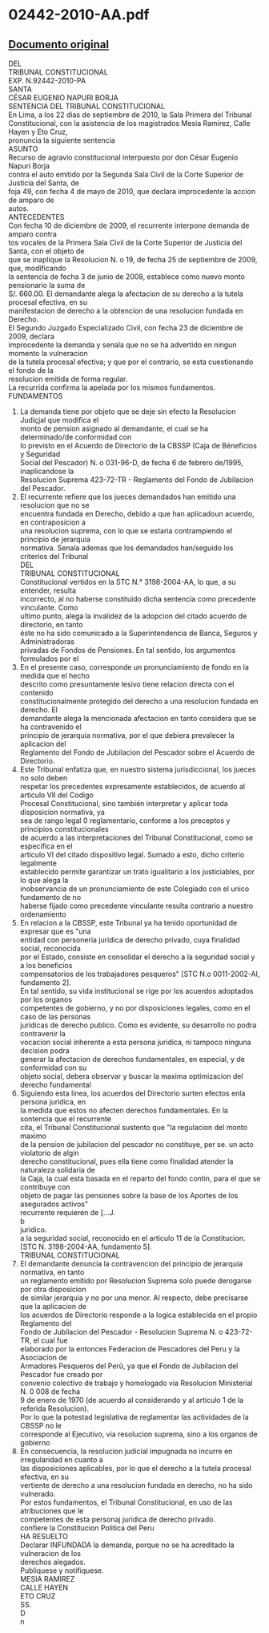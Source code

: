 
02442-2010-AA.pdf
=================
  
[Documento original](https://tc.gob.pe/jurisprudencia/2010/02442-2010-AA.pdf)  
---  
DEL  
TRIBUNAL CONSTITUCIONAL  
EXP. N.92442-2010-PA  
SANTA  
CÉSAR EUGENIO NAPURI BORJA  
SENTENCIA DEL TRIBUNAL CONSTITUCIONAL  
En Lima, a los 22 dias de septiembre de 2010, la Sala Primera del Tribunal  
Constitucional, con la asistencia de los magistrados Mesia Ramirez, Calle Hayen y Eto Cruz,  
pronuncia la siguiente sentencia  
ASUNTO  
Recurso de agravio constitucional interpuesto por don César Eugenio Napuri Borja  
contra el auto emitido por la Segunda Sala Civil de la Corte Superior de Justicia del Santa, de  
foja 49, con fecha 4 de mayo de 2010, que declara improcedente la accion de amparo de  
autos.  
ANTECEDENTES  
Con fecha 10 de diciembre de 2009, el recurrente interpone demanda de amparo contra  
tos vocales de la Primera Sala Civil de la Corte Superior de Justicia del Santa, con el objeto de  
que se inaplique la Resolucion N. o 19, de fecha 25 de septiembre de 2009, que, modificando  
la sentencia de fecha 3 de junio de 2008, establece como nuevo monto pensionario la suma de  
S/. 660.00. El demandante alega la afectacion de su derecho a la tutela procesal efectiva, en su  
manifestacion de derecho a la obtencion de una resolucion fundada en Derecho.  
El Segundo Juzgado Especializado Civil, con fecha 23 de diciembre de 2009, declara  
improcedente la demanda y senala que no se ha advertido en ningun momento la vulneracion  
de la tutela procesal efectiva; y que por el contrario, se esta cuestionando el fondo de la  
resolucion emitida de forma regular.  
La recurrida confirma la apelada por los mismos fundamentos.  
FUNDAMENTOS  
1. La demanda tiene por objeto que se deje sin efecto la Resolucion Judiçjal que modifica el  
monto de pension asignado al demandante, el cual se ha determinado/de conformidad con  
lo previsto en el Acuerdo de Directorio de la CBSSP (Caja de Béneficios y Seguridad  
Social del Pescador) N. o 031-96-D, de fecha 6 de febrero de/1995, inaplicandose la  
Resolucion Suprema 423-72-TR - Reglamento del Fondo de Jubilacion del Pescador.  
2. El recurrente refiere que los jueces demandados han emitido una resolucion que no se  
encuentra fundada en Derecho, debido a que han aplicadoun acuerdo, en contraposicion a  
una resolucion suprema, con lo que se estaria contrampiendo el principio de jerarquia  
normativa. Senala ademas que los demandados han/seguido los criterios del Tribunal  
DEL  
TRIBUNAL CONSTITUCIONAL  
Constitucional vertidos en la STC N.° 3198-2004-AA, lo que, a su entender, resulta  
incorrecto, al no haberse constituido dicha sentencia como precedente vinculante. Como  
ultimo punto, alega la invalidez de la adopcion del citado acuerdo de directorio, en tanto  
éste no ha sido comunicado a la Superintendencia de Banca, Seguros y Administradoras  
privadas de Fondos de Pensiones. En tal sentido, los argumentos formulados por el  
3. En el presente caso, corresponde un pronunciamiento de fondo en la medida que el hecho  
descrito como presuntamente lesivo tiene relacion directa con el contenido  
constitucionalmente protegido del derecho a una resolucion fundada en derecho. El  
demandante alega la mencionada afectacion en tanto considera que se ha contravenido el  
principio de jerarquia normativa, por el que debiera prevalecer la aplicacion del  
Reglamento del Fondo de Jubilacion del Pescador sobre el Acuerdo de Directorio.  
4. Este Tribunal enfatiza que, en nuestro sistema jurisdiccional, los jueces no solo deben  
respetar los precedentes expresamente establecidos, de acuerdo al articulo VII del Codigo  
Procesal Constitucional, sino también interpretar y aplicar toda disposicion normativa, ya  
sea de rango legal 0 reglamentario, conforme a los preceptos y principios constitucionales  
de acuerdo a las interpretaciones del Tribunal Constitucional, como se especifica en el  
articulo VI del citado dispositivo legal. Sumado a esto, dicho criterio legalmente  
establecido permite garantizar un trato igualitario a los justiciables, por lo que alega la  
inobservancia de un pronunciamiento de este Colegiado con el unico fundamento de no  
haberse fijado como precedente vinculante resulta contrario a nuestro ordenamiento  
5. En relacion a la CBSSP, este Tribunal ya ha tenido oportunidad de expresar que es "una  
entidad con personeria juridica de derecho privado, cuya finalidad social, reconocida  
por el Estado, consiste en consolidar el derecho a la seguridad social y a los beneficios  
compensatorios de los trabajadores pesqueros" [STC N.o 0011-2002-AI, fundamento 2].  
En tal sentido, su vida institucional se rige por los acuerdos adoptados por los organos  
competentes de gobierno, y no por disposiciones legales, como en el caso de las personas  
juridicas de derecho publico. Como es evidente, su desarrollo no podra contravenir la  
vocacion social inherente a esta persona juridica, ni tampoco ninguna decision podra  
generar la afectacion de derechos fundamentales, en especial, y de conformidad con su  
objeto social, debera observar y buscar la maxima optimizacion del derecho fundamental  
6. Siguiendo esta linea, los acuerdos del Directorio surten efectos enla persona juridica, en  
la medida que estos no afecten derechos fundamentales. En la sontencia que el recurrente  
cita, el Tribunal Constitucional sustento que "la regulacion del monto maximo  
de la pension de jubilacion del pescador no constituye, per se. un acto violatorio de algin  
derecho constitucional, pues ella tiene como finalidad atender la naturaleza solidaria de  
la Caja, la cual esta basada en el reparto del fondo contin, para el que se contribuye con  
objeto de pagar las pensiones sobre la base de los Aportes de los asegurados activos"  
recurrente requieren de [...J.  
b  
juridico.  
a la seguridad social, reconocido en el articulo 11 de la Constitucion.  
[STC N. 3198-2004-AA, fundamento 5].  
TRIBUNAL CONSTITUCIONAL  
7. El demandante denuncia la contravencion del principio de jerarquia normativa, en tanto  
un reglamento emitido por Resolucion Suprema solo puede derogarse por otra disposicion  
de similar jerarquia y no por una menor. Al respecto, debe precisarse que la aplicacion de  
los acuerdos de Directorio responde a la logica establecida en el propio Reglamento del  
Fondo de Jubilacion del Pescador - Resolucion Suprema N. o 423-72-TR, el cual fue  
elaborado por la entonces Federacion de Pescadores del Peru y la Asociacion de  
Armadores Pesqueros del Perû, ya que el Fondo de Jubilacion del Pescador fue creado por  
convenio colectivo de trabajo y homologado via Resolucion Ministerial N. 0 008 de fecha  
9 de enero de 1970 (de acuerdo al considerando y al articulo 1 de la referida Resolucion).  
Por lo que la potestad legislativa de reglamentar las actividades de la CBSSP no le  
corresponde al Ejecutivo, via resolucion suprema, sino a los organos de gobierno  
8. En consecuencia, la resolucion judicial impugnada no incurre en irregularidad en cuanto a  
las disposiciones aplicables, por lo que el derecho a la tutela procesal efectiva, en su  
vertiente de derecho a una resolucion fundada en derecho, no ha sido vulnerado.  
Por estos fundamentos, el Tribunal Constitucional, en uso de las atribuciones que le  
competentes de esta personaj juridica de derecho privado.  
confiere la Constitucion Politica del Peru  
HA RESUELTO  
Declarar INFUNDADA la demanda, porque no se ha acreditado la vulneracion de los  
derechos alegados.  
Publiquese y notifiquese.  
MESIA RAMIREZ  
CALLE HAYEN  
ETO CRUZ  
SS.  
D  
n